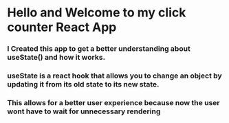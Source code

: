 # Hello and Welcome to my click counter React App 

### I Created this app to get a better understanding about useState() and how it works.
### useState is a react hook that allows you to change an object by updating it from its old state to its new state.
### This allows for a better user experience because now the user wont have to wait for unnecessary rendering